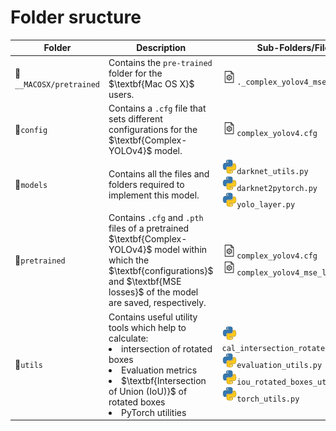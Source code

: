# Folder sructure


<table>
  <thead>
    <tr>
      <th width="20%">Folder</th>
      <th width="40%">Description</th>
      <th width="28%">Sub-Folders/Files</th>
    </tr>
  </thead>
  <tbody>
    <tr>
      <td>📁<code>__MACOSX/pretrained</code></td>
      <td>Contains the <code>pre-trained</code> folder for the $\textbf{Mac OS X}$ users.</td>
      <td><img src="/img/icon_file_config.png" width="10%"><code>._complex_yolov4_mse_loss.pth</code></td>
    </tr>
    <tr>
      <td>📁<code>config</code></td>
      <td>Contains a <code>.cfg</code> file that sets different configurations for the $\textbf{Complex-YOLOv4}$ model.</td>
      <td><img src="/img/icon_file_config.png" width="10%"><code>complex_yolov4.cfg</code></td>
    </tr>
    <tr>
      <td>📁<code>models</code></td>
      <td>Contains all the files and folders required to implement this model.</td>
      <td>
      <img src="/img/icon_python.png" width="10%"><code>darknet_utils.py</code>
      <br>
      <img src="/img/icon_python.png" width="10%"><code>darknet2pytorch.py</code>
      <br>
      <img src="/img/icon_python.png" width="10%"><code>yolo_layer.py</code>
      </td>
    </tr>
    <tr>
      <td>📁<code>pretrained</code></td>
      <td>Contains <code>.cfg</code> and <code>.pth</code> files of a pretrained $\textbf{Complex-YOLOv4}$ model within which the $\textbf{configurations}$ and $\textbf{MSE losses}$ of the model are saved, respectively.
      </td>
      <td>
        <img src="/img/icon_file_config.png" width="10%"><code>complex_yolov4.cfg</code>
        <br>
        <img src="/img/icon_file_config.png" width="10%"><code>complex_yolov4_mse_loss.pth</code>
      </td>
    </tr>
    <tr>
      <td>📁<code>utils</code></td>
      <td>Contains useful utility tools which help to calculate:
        <li> intersection of rotated boxes
        <li> Evaluation metrics
        <li> $\textbf{Intersection of Union (IoU)}$ of rotated boxes
        <li> PyTorch utilities
      </td>
      <td>
      <img src="/img/icon_python.png" width="10%"><code>cal_intersection_rotated_boxes.py</code>
      <br>
      <img src="/img/icon_python.png" width="10%"><code>evaluation_utils.py</code>
      <br>
      <img src="/img/icon_python.png" width="10%"><code>iou_rotated_boxes_utils.py</code>
      <br>
      <img src="/img/icon_python.png" width="10%"><code>torch_utils.py</code>
      </td>
    </tr>
  </tbody>
</table>


